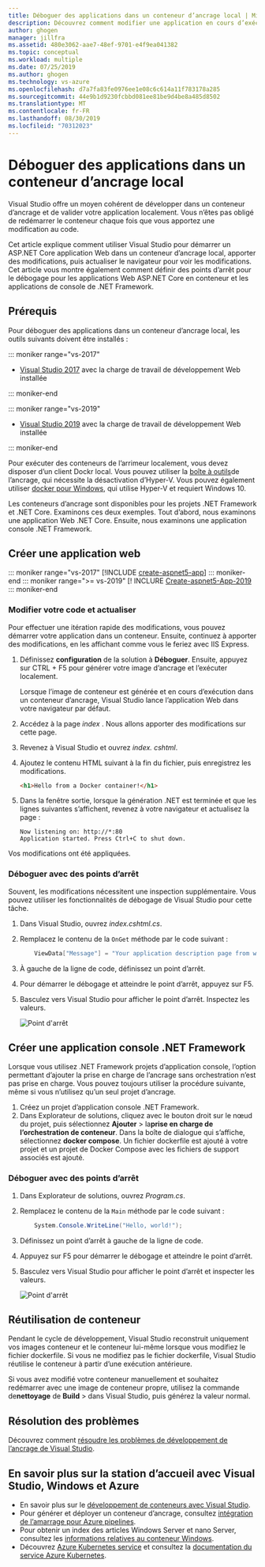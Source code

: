 ```yaml
---
title: Déboguer des applications dans un conteneur d’ancrage local | Microsoft Docs
description: Découvrez comment modifier une application en cours d’exécution dans un conteneur d’ancrage local, actualiser le conteneur par le biais de la modification et de l’actualisation, puis définir des points d’arrêt de débogage.
author: ghogen
manager: jillfra
ms.assetid: 480e3062-aae7-48ef-9701-e4f9ea041382
ms.topic: conceptual
ms.workload: multiple
ms.date: 07/25/2019
ms.author: ghogen
ms.technology: vs-azure
ms.openlocfilehash: d7a7fa83fe0976ee1e08c6c614a11f783178a285
ms.sourcegitcommit: 44e9b1d9230fcbbd081ee81be9d4be8a485d8502
ms.translationtype: MT
ms.contentlocale: fr-FR
ms.lasthandoff: 08/30/2019
ms.locfileid: "70312023"
---
```

# <a name="debug-apps-in-a-local-docker-container"></a>Déboguer des applications dans un conteneur d’ancrage local

Visual Studio offre un moyen cohérent de développer dans un conteneur d’ancrage et de valider votre application localement. Vous n’êtes pas obligé de redémarrer le conteneur chaque fois que vous apportez une modification au code.

Cet article explique comment utiliser Visual Studio pour démarrer un ASP.NET Core application Web dans un conteneur d’ancrage local, apporter des modifications, puis actualiser le navigateur pour voir les modifications. Cet article vous montre également comment définir des points d’arrêt pour le débogage pour les applications Web ASP.NET Core en conteneur et les applications de console de .NET Framework.

## <a name="prerequisites"></a>Prérequis

Pour déboguer des applications dans un conteneur d’ancrage local, les outils suivants doivent être installés :

::: moniker range="vs-2017"

* [Visual Studio 2017](https://visualstudio.microsoft.com/vs/older-downloads/?utm_medium=microsoft&utm_source=docs.microsoft.com&utm_campaign=vs+2017+download) avec la charge de travail de développement Web installée

::: moniker-end

::: moniker range="vs-2019"

* [Visual Studio 2019](https://visualstudio.microsoft.com/downloads) avec la charge de travail de développement Web installée

::: moniker-end

Pour exécuter des conteneurs de l’arrimeur localement, vous devez disposer d’un client Dockr local. Vous pouvez utiliser la [boîte à outils](https://www.docker.com/products/docker-toolbox)de l’ancrage, qui nécessite la désactivation d’Hyper-V. Vous pouvez également utiliser [docker pour Windows](https://www.docker.com/get-docker), qui utilise Hyper-V et requiert Windows 10. 

Les conteneurs d’ancrage sont disponibles pour les projets .NET Framework et .NET Core. Examinons ces deux exemples. Tout d’abord, nous examinons une application Web .NET Core. Ensuite, nous examinons une application console .NET Framework.

## <a name="create-a-web-app"></a>Créer une application web

::: moniker range="vs-2017"
[!INCLUDE [create-aspnet5-app](../azure/includes/create-aspnet5-app.md)]
::: moniker-end
::: moniker range=">= vs-2019"
[! INCLURE [Create-aspnet5-App-2019](../azure/includes/vs-2019/create-aspnet5-app-2019.md)
::: moniker-end

### <a name="edit-your-code-and-refresh"></a>Modifier votre code et actualiser

Pour effectuer une itération rapide des modifications, vous pouvez démarrer votre application dans un conteneur. Ensuite, continuez à apporter des modifications, en les affichant comme vous le feriez avec IIS Express.

1. Définissez **configuration** de la solution à **Déboguer**. Ensuite, appuyez sur CTRL + F5 pour générer votre image d’ancrage et l’exécuter localement.

    Lorsque l’image de conteneur est générée et en cours d’exécution dans un conteneur d’ancrage, Visual Studio lance l’application Web dans votre navigateur par défaut.

2. Accédez à la page *index* . Nous allons apporter des modifications sur cette page.
3. Revenez à Visual Studio et ouvrez *index. cshtml*.
4. Ajoutez le contenu HTML suivant à la fin du fichier, puis enregistrez les modifications.

    ```html
    <h1>Hello from a Docker container!</h1>
    ```

5. Dans la fenêtre sortie, lorsque la génération .NET est terminée et que les lignes suivantes s’affichent, revenez à votre navigateur et actualisez la page :

   ```output
   Now listening on: http://*:80
   Application started. Press Ctrl+C to shut down.
   ```

Vos modifications ont été appliquées.

### <a name="debug-with-breakpoints"></a>Déboguer avec des points d’arrêt

Souvent, les modifications nécessitent une inspection supplémentaire. Vous pouvez utiliser les fonctionnalités de débogage de Visual Studio pour cette tâche.

1. Dans Visual Studio, ouvrez *index.cshtml.cs*.
2. Remplacez le contenu de la `OnGet` méthode par le code suivant :

   ```csharp
       ViewData["Message"] = "Your application description page from within a container";
   ```

3. À gauche de la ligne de code, définissez un point d’arrêt.
4. Pour démarrer le débogage et atteindre le point d’arrêt, appuyez sur F5.
5. Basculez vers Visual Studio pour afficher le point d’arrêt. Inspectez les valeurs.

   ![Point d'arrêt](media/edit-and-refresh/breakpoint.png)

## <a name="create-a-net-framework-console-app"></a>Créer une application console .NET Framework

Lorsque vous utilisez .NET Framework projets d’application console, l’option permettant d’ajouter la prise en charge de l’ancrage sans orchestration n’est pas prise en charge. Vous pouvez toujours utiliser la procédure suivante, même si vous n’utilisez qu’un seul projet d’ancrage.

1. Créez un projet d’application console .NET Framework.
1. Dans Explorateur de solutions, cliquez avec le bouton droit sur le nœud du projet, puis sélectionnez **Ajouter** > la**prise en charge de l’orchestration de conteneur**.  Dans la boîte de dialogue qui s’affiche, sélectionnez **docker compose**. Un fichier dockerfile est ajouté à votre projet et un projet de Docker Compose avec les fichiers de support associés est ajouté.

### <a name="debug-with-breakpoints"></a>Déboguer avec des points d’arrêt

1. Dans Explorateur de solutions, ouvrez *Program.cs*.
2. Remplacez le contenu de la `Main` méthode par le code suivant :

   ```csharp
       System.Console.WriteLine("Hello, world!");
   ```

3. Définissez un point d’arrêt à gauche de la ligne de code.
4. Appuyez sur F5 pour démarrer le débogage et atteindre le point d’arrêt.
5. Basculez vers Visual Studio pour afficher le point d’arrêt et inspecter les valeurs.

   ![Point d'arrêt](media/edit-and-refresh/breakpoint-console.png)

## <a name="container-reuse"></a>Réutilisation de conteneur

Pendant le cycle de développement, Visual Studio reconstruit uniquement vos images conteneur et le conteneur lui-même lorsque vous modifiez le fichier dockerfile. Si vous ne modifiez pas le fichier dockerfile, Visual Studio réutilise le conteneur à partir d’une exécution antérieure.

Si vous avez modifié votre conteneur manuellement et souhaitez redémarrer avec une image de conteneur propre, utilisez la commande de**nettoyage** de **Build** > dans Visual Studio, puis générez la valeur normal.

## <a name="troubleshoot"></a>Résolution des problèmes

Découvrez comment [résoudre les problèmes de développement de l’ancrage de Visual Studio](troubleshooting-docker-errors.md).

## <a name="more-about-docker-with-visual-studio-windows-and-azure"></a>En savoir plus sur la station d’accueil avec Visual Studio, Windows et Azure

* En savoir plus sur le [développement de conteneurs avec Visual Studio](/visualstudio/containers).
* Pour générer et déployer un conteneur d’ancrage, consultez [intégration de l’amarrage pour Azure pipelines](https://aka.ms/dockertoolsforvsts).
* Pour obtenir un index des articles Windows Server et nano Server, consultez les [informations relatives au conteneur Windows](https://aka.ms/containers).
* Découvrez [Azure Kubernetes service](https://azure.microsoft.com/services/kubernetes-service/) et consultez la [documentation du service Azure Kubernetes](/azure/aks).
